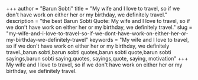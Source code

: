 +++
author = "Barun Sobti"
title = "My wife and I love to travel, so if we don't have work on either her or my birthday, we definitely travel."
description = "the best Barun Sobti Quote: My wife and I love to travel, so if we don't have work on either her or my birthday, we definitely travel."
slug = "my-wife-and-i-love-to-travel-so-if-we-dont-have-work-on-either-her-or-my-birthday-we-definitely-travel"
keywords = "My wife and I love to travel, so if we don't have work on either her or my birthday, we definitely travel.,barun sobti,barun sobti quotes,barun sobti quote,barun sobti sayings,barun sobti saying,quotes, sayings,quote, saying, motivation"
+++
My wife and I love to travel, so if we don't have work on either her or my birthday, we definitely travel.
